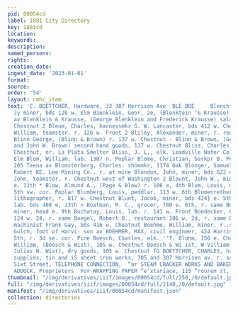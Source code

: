 ```yaml
---
pid: 00054cd
label: 1881 City Directory
key: 1881cd
location: 
keywords: 
description: 
named_persons: 
rights: 
creation_date: 
ingest_date: '2023-01-01'
format: 
source: 
order: '54'
layout: cmhc_item
text: 'C. BOETTCHER, Hardware, 33 307 Herrison Ave  BLE BOE     Blenchfield, William
  Jy miner, bds 120 w. Elm Bienklein, Geor, ze, (Blenktein ‘& Krausse) r. 116 Toledo
  av Blenklein & Krausse, (George Blenklein and Frederick Krausse) saloon, 120 e.
  Chestnut 2 Bleum, Charles, harnessmkr G. W. Lancaster, bds 412 w. Chestnut E Blewit,
  William, teamster, r. 126 w. Front 2 Bliley, Alexander, miner, r. rear 409 n. Spruce
  Blinn George, (Blinn & Brown) r. 137 w. Chestnut - Blinn & Brown, (George Blinn
  and John W. Brown) second hand goods, 137 w. Chestnut Bliss, Charles, smelter, r.
  Chestnut, nr. La Plata Smelter Bliss, J. L., elk. Leadville Water Co. ,v. 205 w.
  Elm Blom, William, lab. 1307 n. Poplar Blome, Christian, barkpr B. Peznanski, r.
  205 Teena av Blomsterberg, Charles: shoemkr, 1174 Oak Blonger, Samuel R., supt.
  Robert KE. Lee Mining Co., r. at mine Blondon, John, miner, bds 622 e. 5th Bloom,
  John, teamster, r. Chestnut west of Washington 2 Blount, John W., miner, r. 622
  e. 11th * Blow, Almund A., (Page & Blow) r. 106 e, 4th Blum, Louis, machinist, r.
  5th sw. cor. Poplar Blumberg, Louis, peddlar, 113 w. 6th Blumenrether, Charles T.,
  lithographer, r. 817 w. Chestnut Blunt, Jacob, miner, bds 424} e. 5th Boag, Matthew,
  lab. bds 408 e, 13th > Boatman, M. C., grocer, 780 e. 6th, r. same Bob, Ingersoll,
  miner, head e. 9th Bochatay, Louis, lab. r. 141 w. Front Boedecker, Charles, saloon,
  124 w. 24, r. same Boege\, Robert O., restaurant 106 w. 2d, r. same Boehler, Charles,
  machinist Frank Gay, bds 416 w. Cheatnut Boehme, William, miner, r..ss. California
  Gulch, foot of Harvi- son av BOEHMER, MAX, civil engineer, 424 Harrison av. cor.
  5th, r. 3d se. cor. Pine Boesch, Charles, elk. ''T. Blohm, 150 e. Chestnut i Boesch,
  William, (Boosch & Wist), 105 w. Chestnut Boesch & Wi ist, W Villiam Boesch and
  Julius W. Wist), dry goods, 105 w. Chestnut fG BOETTCHER, CHARLES, hardware, miners’
  supplies, tin and iS sheet iron works, 305 and 307 Harrison av. r. same        East
  Sixt Street, TELEPHONE CONNECTION,  “ar STEAM CRACKER WORKS AND BAKERY,           &P.
  ADDOCK, Proprietors  For WRAPPING PAPER “e‘xtariace, 115 “rouren st, '
thumbnail: "/img/derivatives/iiif/images/00054cd/full/250,/0/default.jpg"
full: "/img/derivatives/iiif/images/00054cd/full/1140,/0/default.jpg"
manifest: "/img/derivatives/iiif/00054cd/manifest.json"
collection: directories
---
```

